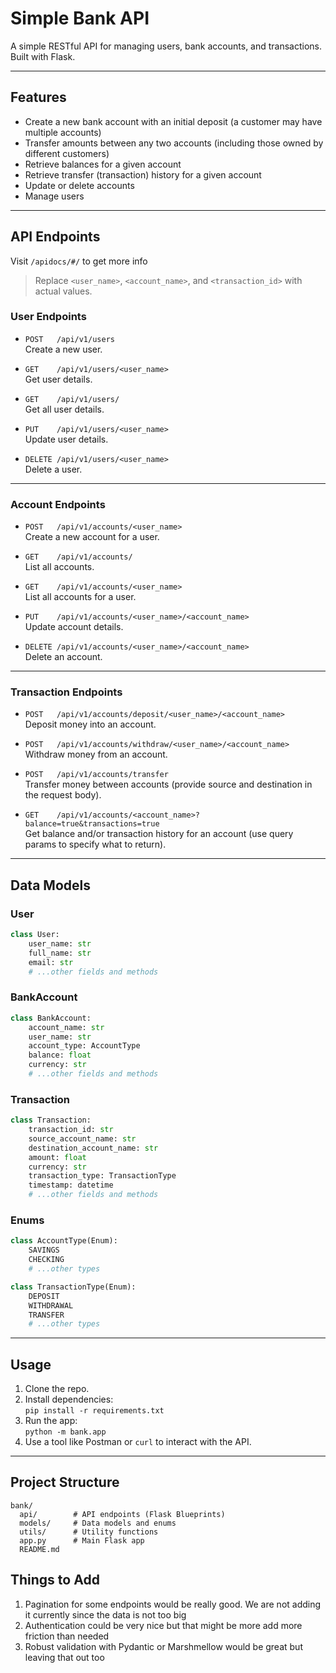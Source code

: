 # Simple Bank API

A simple RESTful API for managing users, bank accounts, and transactions. Built with Flask.

---

## Features

- Create a new bank account with an initial deposit (a customer may have multiple accounts)
- Transfer amounts between any two accounts (including those owned by different customers)
- Retrieve balances for a given account
- Retrieve transfer (transaction) history for a given account
- Update or delete accounts
- Manage users

---

## API Endpoints

Visit `/apidocs/#/` to get more info

> Replace `<user_name>`, `<account_name>`, and `<transaction_id>` with actual values.

### User Endpoints

- `POST   /api/v1/users`  
  Create a new user.

- `GET    /api/v1/users/<user_name>`  
  Get user details.

- `GET    /api/v1/users/`  
  Get all user details.

- `PUT    /api/v1/users/<user_name>`  
  Update user details.

- `DELETE /api/v1/users/<user_name>`  
  Delete a user.

---

### Account Endpoints

- `POST   /api/v1/accounts/<user_name>`  
  Create a new account for a user.

- `GET    /api/v1/accounts/`  
  List all accounts.

- `GET    /api/v1/accounts/<user_name>`  
  List all accounts for a user.

- `PUT    /api/v1/accounts/<user_name>/<account_name>`  
  Update account details.

- `DELETE /api/v1/accounts/<user_name>/<account_name>`  
  Delete an account.

---

### Transaction Endpoints

- `POST   /api/v1/accounts/deposit/<user_name>/<account_name>`  
  Deposit money into an account.

- `POST   /api/v1/accounts/withdraw/<user_name>/<account_name>`  
  Withdraw money from an account.

- `POST   /api/v1/accounts/transfer`  
  Transfer money between accounts (provide source and destination in the request body).

- `GET    /api/v1/accounts/<account_name>?balance=true&transactions=true`  
  Get balance and/or transaction history for an account (use query params to specify what to return).

---

## Data Models

### User

```python
class User:
    user_name: str
    full_name: str
    email: str
    # ...other fields and methods
```

### BankAccount

```python
class BankAccount:
    account_name: str
    user_name: str
    account_type: AccountType
    balance: float
    currency: str
    # ...other fields and methods
```

### Transaction

```python
class Transaction:
    transaction_id: str
    source_account_name: str
    destination_account_name: str
    amount: float
    currency: str
    transaction_type: TransactionType
    timestamp: datetime
    # ...other fields and methods
```

### Enums

```python
class AccountType(Enum):
    SAVINGS
    CHECKING
    # ...other types

class TransactionType(Enum):
    DEPOSIT
    WITHDRAWAL
    TRANSFER
    # ...other types
```

---

## Usage

1. Clone the repo.
2. Install dependencies:  
   `pip install -r requirements.txt`
3. Run the app:  
   `python -m bank.app`
4. Use a tool like Postman or `curl` to interact with the API.

---

## Project Structure

```
bank/
  api/        # API endpoints (Flask Blueprints)
  models/     # Data models and enums
  utils/      # Utility functions
  app.py      # Main Flask app
  README.md
```

## Things to Add 
1. Pagination for some endpoints would be really good. We are not adding it currently since the data is not too big
1. Authentication could be very nice but that might be more add more friction than needed
1. Robust validation with Pydantic or Marshmellow would be great but leaving that out too
